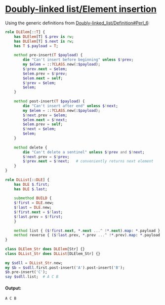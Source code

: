 [1]: https://rosettacode.org/wiki/Doubly-linked_list/Element_insertion

# [Doubly-linked list/Element insertion][1]

Using the generic definitions from [Doubly-linked_list/Definition#Perl_6](https://rosettacode.org/wiki/Doubly-linked_list/Definition#Perl_6):

```raku
role DLElem[::T] {
    has DLElem[T] $.prev is rw;
    has DLElem[T] $.next is rw;
    has T $.payload = T;
 
    method pre-insert(T $payload) {
        die "Can't insert before beginning" unless $!prev;
        my $elem = ::?CLASS.new(:$payload);
        $!prev.next = $elem;
        $elem.prev = $!prev;
        $elem.next = self;
        $!prev = $elem;
        $elem;
    }
 
    method post-insert(T $payload) {
        die "Can't insert after end" unless $!next;
        my $elem = ::?CLASS.new(:$payload);
        $!next.prev = $elem;
        $elem.next = $!next;
        $elem.prev = self;
        $!next = $elem;
        $elem;
    }
 
    method delete {
        die "Can't delete a sentinel" unless $!prev and $!next;
        $!next.prev = $!prev;
        $!prev.next = $!next;   # conveniently returns next element
    }
}
 
role DLList[::DLE] {
    has DLE $.first;
    has DLE $.last;
 
    submethod BUILD {
	$!first = DLE.new;
	$!last = DLE.new;
	$!first.next = $!last;
	$!last.prev = $!first;
    }
 
    method list { ($!first.next, *.next ...^ !*.next).map: *.payload }
    method reverse { ($!last.prev, *.prev ...^ !*.prev).map: *.payload }
}
 
class DLElem_Str does DLElem[Str] {}
class DLList_Str does DLList[DLElem_Str] {}
 
my $sdll = DLList_Str.new;
my $b = $sdll.first.post-insert('A').post-insert('B');
$b.pre-insert('C');
say $sdll.list;  # A C B
```

#### Output:
```
A C B
```